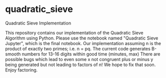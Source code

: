 # quadratic_sieve
Quadratic Sieve Implementation

This repository contains our implementation of the Quadratic Sieve Algorithm using Python. 
Please use the notebook named "Quadratic Sieve Jupyter", which is the final notebook.
Our implementation assuming n is the product of exactly two primes; i.e. n = pq.
The current code generates B-smooth numbers for 13-16 digits within good time (minutes, max)
There are possible bugs which lead to even some x not congruent plus or minus y being generated
but not leading to factors of n!
We hope to fix that soon.
Enjoy factoring.
